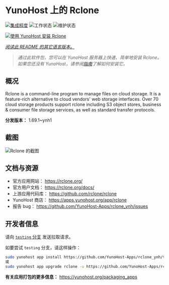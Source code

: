 <!--
注意：此 README 由 <https://github.com/YunoHost/apps/tree/master/tools/readme_generator> 自动生成
请勿手动编辑。
-->

# YunoHost 上的 Rclone

[![集成程度](https://apps.yunohost.org/badge/integration/rclone)](https://ci-apps.yunohost.org/ci/apps/rclone/)
![工作状态](https://apps.yunohost.org/badge/state/rclone)
![维护状态](https://apps.yunohost.org/badge/maintained/rclone)

[![使用 YunoHost 安装 Rclone](https://install-app.yunohost.org/install-with-yunohost.svg)](https://install-app.yunohost.org/?app=rclone)

*[阅读此 README 的其它语言版本。](./ALL_README.md)*

> *通过此软件包，您可以在 YunoHost 服务器上快速、简单地安装 Rclone。*  
> *如果您还没有 YunoHost，请参阅[指南](https://yunohost.org/install)了解如何安装它。*

## 概况

Rclone is a command-line program to manage files on cloud storage. It is a feature-rich alternative to cloud vendors' web storage interfaces. Over 70 cloud storage products support rclone including S3 object stores, business & consumer file storage services, as well as standard transfer protocols.

**分发版本：** 1.69.1~ynh1

## 截图

![Rclone 的截图](./doc/screenshots/screenshot.png)

## 文档与资源

- 官方应用网站： <https://rclone.org/>
- 官方用户文档： <https://rclone.org/docs/>
- 上游应用代码库： <https://github.com/rclone/rclone>
- YunoHost 商店： <https://apps.yunohost.org/app/rclone>
- 报告 bug： <https://github.com/YunoHost-Apps/rclone_ynh/issues>

## 开发者信息

请向 [`testing` 分支](https://github.com/YunoHost-Apps/rclone_ynh/tree/testing) 发送拉取请求。

如要尝试 `testing` 分支，请这样操作：

```bash
sudo yunohost app install https://github.com/YunoHost-Apps/rclone_ynh/tree/testing --debug
或
sudo yunohost app upgrade rclone -u https://github.com/YunoHost-Apps/rclone_ynh/tree/testing --debug
```

**有关应用打包的更多信息：** <https://yunohost.org/packaging_apps>
